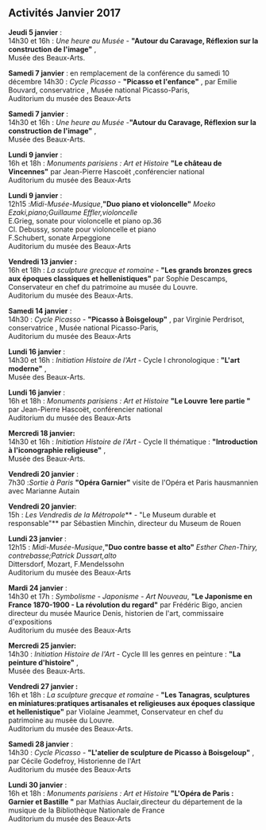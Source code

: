 ## Activités Janvier 2017

**Jeudi 5 janvier** :  
14h30 et 16h : _Une heure au Musée_ - **"Autour du Caravage, Réflexion sur la construction de l'image"** ,  
Musée des Beaux-Arts.

**Samedi 7 janvier** :  en remplacement de la conférence du samedi 10 décembre
14h30 : _Cycle Picasso_  - **"Picasso et l'enfance"** , par Emilie Bouvard, conservatrice , Musée national Picasso-Paris,  
Auditorium du musée des Beaux-Arts


**Samedi 7 janvier** :  
14h30 et 16h : _Une heure au Musée_ -**"Autour du Caravage, Réflexion sur la construction de l'image"** ,  
Musée des Beaux-Arts.  



**Lundi 9 janvier** :  
16h et 18h : _Monuments parisiens : Art et Histoire_  **"Le château de Vincennes"** par Jean-Pierre Hascoët ,conférencier national  
Auditorium du musée des Beaux-Arts

**Lundi 9 janvier** :  
12h15 :_Midi-Musée-Musique_,**"Duo piano et violoncelle"** _Moeko Ezaki,piano;Guillaume Effler,violoncelle_  
E.Grieg, sonate pour violoncelle et piano op.36  
Cl. Debussy, sonate pour violoncelle et piano  
F.Schubert, sonate Arpeggione  
Auditorium du musée des Beaux-Arts

**Vendredi 13 janvier :**  
16h et 18h : _La sculpture grecque et romaine_ -  **"Les grands bronzes grecs aux époques classiques et hellenistiques"**  par Sophie Descamps, Conservateur en chef du patrimoine au musée du Louvre.  
Auditorium du musée des Beaux-Arts.


**Samedi 14 janvier** :  
14h30 : _Cycle Picasso_  - **"Picasso à Boisgeloup"** , par Virginie Perdrisot, conservatrice , Musée national Picasso-Paris,  
Auditorium du musée des Beaux-Arts

**Lundi 16 janvier** :  
14h30 et 16h : _Initiation Histoire de l'Art_  - Cycle I chronologique : **"L'art moderne"** ,  
Musée des Beaux-Arts. 

**Lundi 16 janvier** :  
16h et 18h : _Monuments parisiens : Art et Histoire_ **"Le Louvre 1ere partie "** par Jean-Pierre Hascoët, conférencier national  
Auditorium du musée des Beaux-Arts

**Mercredi 18 janvier:**  
14h30 et 16h : _Initiation Histoire de l'Art_  - Cycle II thématique : **"Introduction à l'iconographie religieuse"** ,  
Musée des Beaux-Arts. 

**Vendredi 20 janvier** :  
7h30 :_Sortie à Paris_ **"Opéra Garnier"** visite de l'Opéra et Paris hausmannien avec Marianne Autain

**Vendredi 20 janvier**:  
15h : _Les Vendredis de la Métropole_** - "Le Museum durable et responsable"** par Sébastien Minchin, directeur du Museum de Rouen



**Lundi 23 janvier** :  
12h15 : _Midi-Musée-Musique_,**"Duo contre basse et alto"** _Esther Chen-Thiry, contrebasse;Patrick Dussart,alto_  
Dittersdorf, Mozart, F.Mendelssohn  
Auditorium du musée des Beaux-Arts

**Mardi 24 janvier** :  
14h30 et 17h : _Symbolisme - Japonisme - Art Nouveau_, **"Le Japonisme en France 1870-1900 - La révolution du regard"** par Frédéric Bigo, ancien directeur du musée Maurice Denis, historien de l'art, commissaire d'expositions  
Auditorium du musée des Beaux-Arts

**Mercredi 25 janvier:**  
14h30 : _Initiation Histoire de l'Art_  - Cycle III les genres en peinture : **"La peinture d'histoire"** ,  
Musée des Beaux-Arts.  


**Vendredi 27 janvier :**  
16h et 18h : _La sculpture grecque et romaine_ -  **"Les Tanagras, sculptures en miniatures:pratiques artisanales et religieuses aux époques classique et hellenistique"**  par Violaine Jeammet, Conservateur en chef du patrimoine au musée du Louvre.  
Auditorium du musée des Beaux-Arts.


**Samedi 28 janvier** :  
14h30 : _Cycle Picasso_  - **"L'atelier de sculpture de Picasso à Boisgeloup"** , par Cécile Godefroy, Historienne de l'Art      
Auditorium du musée des Beaux-Arts

**Lundi 30 janvier** :  
16h et 18h : _Monuments parisiens : Art et Histoire_ **"L'Opéra de Paris : Garnier et Bastille "** par Mathias Auclair,directeur du département de la musique de la Bibliothèque Nationale de France   
Auditorium du musée des Beaux-Arts

